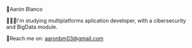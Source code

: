 👱Aarón Blanco

📗👨‍💻I'm studying multiplatforms aplication developer, with a cibersecurity and BigData module.

📮Reach me on: aaronbm03@gmail.com

